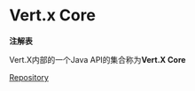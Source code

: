 # Vert.x Core

**注解表**



Vert.X内部的一个Java API的集合称为**Vert.X Core**

[Repository](https://github.com/eclipse/vert.x)

